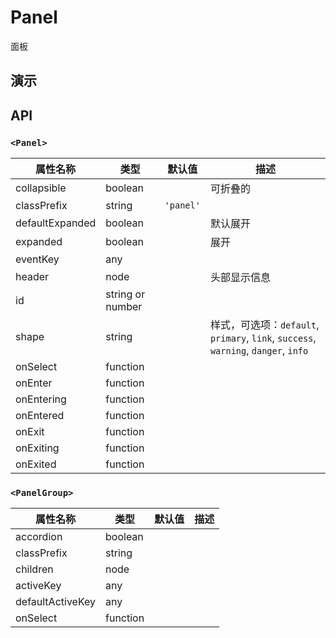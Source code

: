 # Panel [<i class="icon icon-edit2" ></i>](https://github.com/rsuite/rsuite.github.io/blob/master/src/components/panel/index.md)
面板


## 演示

<!--{demo}-->


## API
### `<Panel>`

| 属性名称            | 类型               | 默认值       | 描述                                                                          |
|-----------------|------------------|-----------|-----------------------------------------------------------------------------|
| collapsible     | boolean          |           | 可折叠的                                                                        |
| classPrefix     | string           | `'panel'` |                                                                             |
| defaultExpanded | boolean          |           | 默认展开                                                                        |
| expanded        | boolean          |           | 展开                                                                          |
| eventKey        | any              |           |                                                                             |
| header          | node             |           | 头部显示信息                                                                      |
| id              | string or number |           |                                                                             |
| shape           | string           |           | 样式，可选项：`default`, `primary`, `link`, `success`, `warning`, `danger`, `info` |
| onSelect        | function         |           |                                                                             |
| onEnter         | function         |           |                                                                             |
| onEntering      | function         |           |                                                                             |
| onEntered       | function         |           |                                                                             |
| onExit          | function         |           |                                                                             |
| onExiting       | function         |           |                                                                             |
| onExited        | function         |           |                                                                             |

### `<PanelGroup>`

| 属性名称             | 类型       | 默认值 | 描述  |
|------------------|----------|-----|-----|
| accordion        | boolean  |     |     |
| classPrefix      | string   |     |     |
| children         | node     |     |     |
| activeKey        | any      |     |     |
| defaultActiveKey | any      |     |     |
| onSelect         | function |     |     |
